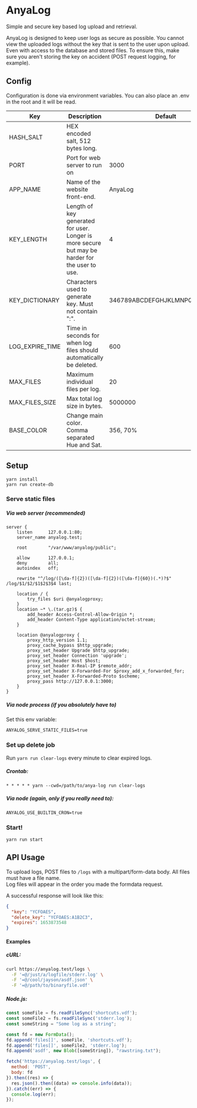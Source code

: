 # AnyaLog
Simple and secure key based log upload and retrieval.

AnyaLog is designed to keep user logs as secure as possible. You cannot view the uploaded logs without the key that is sent to the user upon upload. Even with access to the database and stored files. To ensure this, make sure you aren't storing the key on accident (POST request logging, for example).

## Config
Configuration is done via environment variables. You can also place an .env in the root and it will be read.

| Key               | Description                                                                                    | Default                      |
| ----------------- | ---------------------------------------------------------------------------------------------- | ---------------------------- |
| HASH_SALT         | HEX encoded salt, 512 bytes long.                                                              |                              |
| PORT              | Port for web server to run on                                                                  | 3000                         |
| APP_NAME          | Name of the website front-end.                                                                 | AnyaLog                      |
| KEY_LENGTH        | Length of key generated for user. Longer is more secure but may be harder for the user to use. | 4                            |
| KEY_DICTIONARY    | Characters used to generate key. Must not contain ":".                                         | 346789ABCDEFGHJKLMNPQRTUVWXY |
| LOG_EXPIRE_TIME   | Time in seconds for when log files should automatically be deleted.                            | 600                          |
| MAX_FILES         | Maximum individual files per log.                                                              | 20                           |
| MAX_FILES_SIZE    | Max total log size in bytes.                                                                   | 5000000                      |
| BASE_COLOR        | Change main color. Comma separated Hue and Sat.                                                | 356, 70%                     |


## Setup
```
yarn install
yarn run create-db
```

### Serve static files
##### Via web server (recommended)
```
server {
	listen		127.0.0.1:80;
	server_name	anyalog.test;
	
	root		"/var/www/anyalog/public";

	allow		127.0.0.1;
	deny		all;
	autoindex	off;

	rewrite "^/log/([\da-f]{2})([\da-f]{2})([\da-f]{60})(.*)?$" /log/$1/$2/$1$2$3$4 last;

	location / {
		try_files $uri @anyalogproxy;
	}
	location ~* \.(tar.gz)$ {
		add_header Access-Control-Allow-Origin *;
		add_header Content-Type application/octet-stream;
	}

	location @anyalogproxy {
		proxy_http_version 1.1;
		proxy_cache_bypass $http_upgrade;
		proxy_set_header Upgrade $http_upgrade;
		proxy_set_header Connection 'upgrade';
		proxy_set_header Host $host;
		proxy_set_header X-Real-IP $remote_addr;
		proxy_set_header X-Forwarded-For $proxy_add_x_forwarded_for;
		proxy_set_header X-Forwarded-Proto $scheme;
		proxy_pass http://127.0.0.1:3000;
	}
}
```

##### Via node process (if you absolutely have to)  
Set this env variable:
```
ANYALOG_SERVE_STATIC_FILES=true
```

### Set up delete job
Run `yarn run clear-logs` every minute to clear expired logs.  
##### Crontab:
```
* * * * * yarn --cwd=/path/to/anya-log run clear-logs
```

##### Via node (again, only if you really need to):
```
ANYALOG_USE_BUILTIN_CRON=true
```

### Start!
```
yarn run start
```

## API Usage

To upload logs, POST files to `/logs` with a multipart/form-data body. All files must have a file name.  
Log files will appear in the order you made the formdata request.

A successful response will look like this:
```json
{
  "key": "YCFOAES",
  "delete_key": "YCFOAES:A1B2C3",
  "expires": 1653873548
}
```

#### Examples
##### cURL:
```sh
curl https://anyalog.test/logs \
  -F '=@/just/a/logfile/stderr.log' \
  -F '=@/cool/jayson/asdf.json' \
  -F '=@/path/to/binaryfile.vdf'
```

##### Node.js:
```js
const someFile = fs.readFileSync('shortcuts.vdf');
const someFile2 = fs.readFileSync('stderr.log');
const someString = "Some log as a string";

const fd = new FormData();
fd.append('files[]', someFile, 'shortcuts.vdf');
fd.append('files[]', someFile2, 'stderr.log');
fd.append('asdf', new Blob([someString]), "rawstring.txt");

fetch('https://anyalog.test/logs', {
  method: 'POST',
  body: fd
}).then((res) => {
  res.json().then((data) => console.info(data));
}).catch((err) => {
  console.log(err);
});
```

